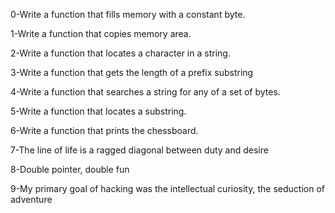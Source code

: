 0-Write a function that fills memory with a constant byte.

1-Write a function that copies memory area.

2-Write a function that locates a character in a string.

3-Write a function that gets the length of a prefix substring

4-Write a function that searches a string for any of a set of bytes.

5-Write a function that locates a substring.

6-Write a function that prints the chessboard.

7-The line of life is a ragged diagonal between duty and desire

8-Double pointer, double fun 

9-My primary goal of hacking was the intellectual curiosity, the seduction of adventure 
